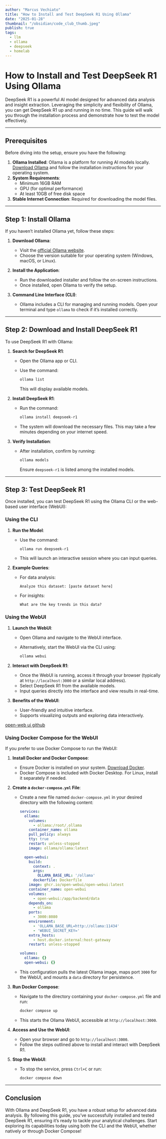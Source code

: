 ```yaml
---
author: "Marcus Vechiato"
title: "How to Install and Test DeepSeek R1 Using Ollama"
date: "2025-01-28"
thumbnail: "/obsidian/code_club_thumb.jpeg"
publish: true
tags: 
  - llm
  - ollama
  - deepseek
  - homelab
--- 
```


# How to Install and Test DeepSeek R1 Using Ollama

DeepSeek R1 is a powerful AI model designed for advanced data analysis and insight extraction. Leveraging the simplicity and flexibility of Ollama, you can get DeepSeek R1 up and running in no time. This guide will walk you through the installation process and demonstrate how to test the model effectively.

---

## Prerequisites

Before diving into the setup, ensure you have the following:

1. **Ollama Installed**: Ollama is a platform for running AI models locally. [Download Ollama](https://ollama.com/download) and follow the installation instructions for your operating system.
2. **System Requirements**:
    - Minimum 16GB RAM
    - GPU (for optimal performance)
    - At least 10GB of free disk space
3. **Stable Internet Connection**: Required for downloading the model files.

---

## Step 1: Install Ollama

If you haven’t installed Ollama yet, follow these steps:

1. **Download Ollama**:
    
    - Visit the [official Ollama website](https://ollama.com/download).
    - Choose the version suitable for your operating system (Windows, macOS, or Linux).
2. **Install the Application**:
    
    - Run the downloaded installer and follow the on-screen instructions.
    - Once installed, open Ollama to verify the setup.
3. **Command Line Interface (CLI)**:
    
    - Ollama includes a CLI for managing and running models. Open your terminal and type `ollama` to check if it’s installed correctly.

---

## Step 2: Download and Install DeepSeek R1

To use DeepSeek R1 with Ollama:

1. **Search for DeepSeek R1**:
    
    - Open the Ollama app or CLI.
    - Use the command:
        
        ```bash
        ollama list
        ```
        
        This will display available models.
2. **Install DeepSeek R1**:
    
    - Run the command:
        
        ```bash
        ollama install deepseek-r1
        ```
        
    - The system will download the necessary files. This may take a few minutes depending on your internet speed.
3. **Verify Installation**:
    
    - After installation, confirm by running:
        
        ```bash
        ollama models
        ```
        
        Ensure `deepseek-r1` is listed among the installed models.

---

## Step 3: Test DeepSeek R1

Once installed, you can test DeepSeek R1 using the Ollama CLI or the web-based user interface (WebUI):

### Using the CLI

1. **Run the Model**:
    
    - Use the command:
        
        ```bash
        ollama run deepseek-r1
        ```
        
    - This will launch an interactive session where you can input queries.
2. **Example Queries**:
    
    - For data analysis:
        
        ```
        Analyze this dataset: [paste dataset here]
        ```
        
    - For insights:
        
        ```
        What are the key trends in this data?
        ```
        

### Using the WebUI

1. **Launch the WebUI**:
    
    - Open Ollama and navigate to the WebUI interface.
    - Alternatively, start the WebUI via the CLI using:
        
        ```bash
        ollama webui
        ```
        
2. **Interact with DeepSeek R1**:
    
    - Once the WebUI is running, access it through your browser (typically at `http://localhost:3000` or a similar local address).
    - Select DeepSeek R1 from the available models.
    - Input queries directly into the interface and view results in real-time.
3. **Benefits of the WebUI**:
    
    - User-friendly and intuitive interface.
    - Supports visualizing outputs and exploring data interactively.

[open-web ui github](https://github.com/open-webui/open-webui)

### Using Docker Compose for the WebUI

If you prefer to use Docker Compose to run the WebUI:

1. **Install Docker and Docker Compose**:
    
    - Ensure Docker is installed on your system. [Download Docker](https://www.docker.com/get-started).
    - Docker Compose is included with Docker Desktop. For Linux, install it separately if needed.
2. **Create a `docker-compose.yml` File**:
    
    - Create a new file named `docker-compose.yml` in your desired directory with the following content:
        
        ```yaml
		services:
		  ollama:
		    volumes:
		      - ollama:/root/.ollama
		    container_name: ollama
		    pull_policy: always
		    tty: true
		    restart: unless-stopped
		    image: ollama/ollama:latest
		
		  open-webui:
		    build:
		      context: .
		      args:
		        OLLAMA_BASE_URL: '/ollama'
		      dockerfile: Dockerfile
		    image: ghcr.io/open-webui/open-webui:latest
		    container_name: open-webui
		    volumes:
		      - open-webui:/app/backend/data
		    depends_on:
		      - ollama
		    ports:
		      - 3000:8080
		    environment:
		      - 'OLLAMA_BASE_URL=http://ollama:11434'
		      - 'WEBUI_SECRET_KEY='
		    extra_hosts:
		      - host.docker.internal:host-gateway
		    restart: unless-stopped
		
		volumes:
		  ollama: {}
		  open-webui: {}
        ```
        
    - This configuration pulls the latest Ollama image, maps port `3000` for the WebUI, and mounts a `data` directory for persistence.
3. **Run Docker Compose**:
    
    - Navigate to the directory containing your `docker-compose.yml` file and run:
        
        ```bash
        docker compose up
        ```
        
    - This starts the Ollama WebUI, accessible at `http://localhost:3000`.
4. **Access and Use the WebUI**:
    
    - Open your browser and go to `http://localhost:3000`.
    - Follow the steps outlined above to install and interact with DeepSeek R1.
5. **Stop the WebUI**:
    
    - To stop the service, press `Ctrl+C` or run:
        
        ```bash
        docker compose down
        ```
        

---

## Conclusion

With Ollama and DeepSeek R1, you have a robust setup for advanced data analysis. By following this guide, you’ve successfully installed and tested DeepSeek R1, ensuring it’s ready to tackle your analytical challenges. Start exploring its capabilities today using both the CLI and the WebUI, whether natively or through Docker Compose!
